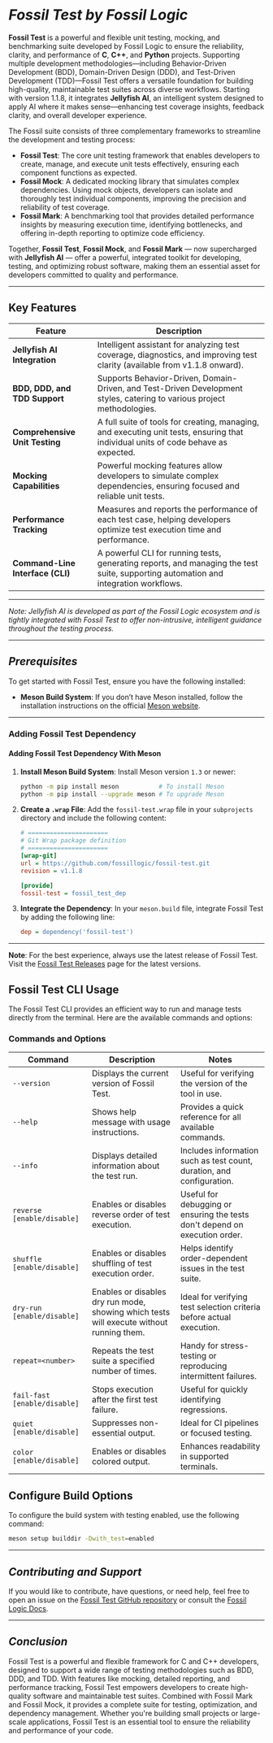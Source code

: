 # ***Fossil Test by Fossil Logic***

**Fossil Test** is a powerful and flexible unit testing, mocking, and benchmarking suite developed by Fossil Logic to ensure the reliability, clarity, and performance of **C**, **C++**, and **Python** projects. Supporting multiple development methodologies—including Behavior-Driven Development (BDD), Domain-Driven Design (DDD), and Test-Driven Development (TDD)—Fossil Test offers a versatile foundation for building high-quality, maintainable test suites across diverse workflows. Starting with version 1.1.8, it integrates **Jellyfish AI**, an intelligent system designed to apply AI where it makes sense—enhancing test coverage insights, feedback clarity, and overall developer experience.

The Fossil suite consists of three complementary frameworks to streamline the development and testing process:

- **Fossil Test**: The core unit testing framework that enables developers to create, manage, and execute unit tests effectively, ensuring each component functions as expected.
- **Fossil Mock**: A dedicated mocking library that simulates complex dependencies. Using mock objects, developers can isolate and thoroughly test individual components, improving the precision and reliability of test coverage.
- **Fossil Mark**: A benchmarking tool that provides detailed performance insights by measuring execution time, identifying bottlenecks, and offering in-depth reporting to optimize code efficiency.

Together, **Fossil Test**, **Fossil Mock**, and **Fossil Mark** — now supercharged with **Jellyfish AI** — offer a powerful, integrated toolkit for developing, testing, and optimizing robust software, making them an essential asset for developers committed to quality and performance.

---

## **Key Features**

| Feature                     | Description                                                                                                                             |
|-----------------------------|-----------------------------------------------------------------------------------------------------------------------------------------|
| **Jellyfish AI Integration** | Intelligent assistant for analyzing test coverage, diagnostics, and improving test clarity (available from v1.1.8 onward).               |
| **BDD, DDD, and TDD Support** | Supports Behavior-Driven, Domain-Driven, and Test-Driven Development styles, catering to various project methodologies.                    |
| **Comprehensive Unit Testing** | A full suite of tools for creating, managing, and executing unit tests, ensuring that individual units of code behave as expected.         |
| **Mocking Capabilities**    | Powerful mocking features allow developers to simulate complex dependencies, ensuring focused and reliable unit tests.                 |
| **Performance Tracking**    | Measures and reports the performance of each test case, helping developers optimize test execution time and performance.                 |
| **Command-Line Interface (CLI)** | A powerful CLI for running tests, generating reports, and managing the test suite, supporting automation and integration workflows.    |

---

*Note: Jellyfish AI is developed as part of the Fossil Logic ecosystem and is tightly integrated with Fossil Test to offer non-intrusive, intelligent guidance throughout the testing process.*

---

## ***Prerequisites***

To get started with Fossil Test, ensure you have the following installed:

- **Meson Build System**: If you don’t have Meson installed, follow the installation instructions on the official [Meson website](https://mesonbuild.com/Getting-meson.html).

---

### Adding Fossil Test Dependency

#### Adding Fossil Test Dependency With Meson

1. **Install Meson Build System**:
   Install Meson version `1.3` or newer:
   ```sh
   python -m pip install meson           # To install Meson
   python -m pip install --upgrade meson # To upgrade Meson
   ```

2. **Create a `.wrap` File**:
   Add the `fossil-test.wrap` file in your `subprojects` directory and include the following content:

   ```ini
   # ======================
   # Git Wrap package definition
   # ======================
   [wrap-git]
   url = https://github.com/fossillogic/fossil-test.git
   revision = v1.1.8

   [provide]
   fossil-test = fossil_test_dep
   ```

3. **Integrate the Dependency**:
   In your `meson.build` file, integrate Fossil Test by adding the following line:
   ```ini
   dep = dependency('fossil-test')
   ```

---

**Note**: For the best experience, always use the latest release of Fossil Test. Visit the [Fossil Test Releases](https://github.com/fossillogic/fossil-test/releases) page for the latest versions.

## Fossil Test CLI Usage

The Fossil Test CLI provides an efficient way to run and manage tests directly from the terminal. Here are the available commands and options:

### Commands and Options

| Command                         | Description                                                                                   | Notes                                                                                          |
|----------------------------------|-----------------------------------------------------------------------------------------------|-----------------------------------------------------------------------------------------------|
| `--version`                      | Displays the current version of Fossil Test.                                                  | Useful for verifying the version of the tool in use.                                          |
| `--help`                         | Shows help message with usage instructions.                                                   | Provides a quick reference for all available commands.                                        |
| `--info`                         | Displays detailed information about the test run.                                             | Includes information such as test count, duration, and configuration.                        |
| `reverse [enable/disable]`       | Enables or disables reverse order of test execution.                                          | Useful for debugging or ensuring the tests don't depend on execution order.                  |
| `shuffle [enable/disable]`       | Enables or disables shuffling of test execution order.                                        | Helps identify order-dependent issues in the test suite.                                     |
| `dry-run [enable/disable]`       | Enables or disables dry run mode, showing which tests will execute without running them.      | Ideal for verifying test selection criteria before actual execution.                         |
| `repeat=<number>`                | Repeats the test suite a specified number of times.                                           | Handy for stress-testing or reproducing intermittent failures.                               |
| `fail-fast [enable/disable]`     | Stops execution after the first test failure.                                                 | Useful for quickly identifying regressions.                                                   |
| `quiet [enable/disable]`         | Suppresses non-essential output.                                                              | Ideal for CI pipelines or focused testing.                                                    |
| `color [enable/disable]`         | Enables or disables colored output.                                                           | Enhances readability in supported terminals.                                                  |

## Configure Build Options

To configure the build system with testing enabled, use the following command:

```sh
meson setup builddir -Dwith_test=enabled
```

---

## ***Contributing and Support***

If you would like to contribute, have questions, or need help, feel free to open an issue on the [Fossil Test GitHub repository](https://github.com/fossillogic/fossil-test) or consult the [Fossil Logic Docs](https://fossillogic.com/docs).

---

## ***Conclusion***

Fossil Test is a powerful and flexible framework for C and C++ developers, designed to support a wide range of testing methodologies such as BDD, DDD, and TDD. With features like mocking, detailed reporting, and performance tracking, Fossil Test empowers developers to create high-quality software and maintainable test suites. Combined with Fossil Mark and Fossil Mock, it provides a complete suite for testing, optimization, and dependency management. Whether you're building small projects or large-scale applications, Fossil Test is an essential tool to ensure the reliability and performance of your code.

